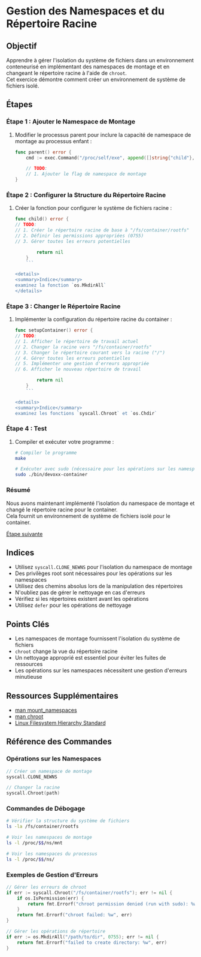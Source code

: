 # Gestion des Namespaces et du Répertoire Racine

## Objectif

Apprendre à gérer l'isolation du système de fichiers dans un environnement conteneurisé en implémentant des namespaces de montage et en changeant le répertoire racine à l'aide de `chroot`.  
Cet exercice démontre comment créer un environnement de système de fichiers isolé.

## Étapes

### Étape 1 : Ajouter le Namespace de Montage

1. Modifier le processus parent pour inclure la capacité de namespace de montage au processus enfant :
   ```go
   func parent() error {
       cmd := exec.Command("/proc/self/exe", append([]string{"child"}, os.Args[1:]...)...)

       // TODO:
       // 1. Ajouter le flag de namespace de montage
   }
   ```

### Étape 2 : Configurer la Structure du Répertoire Racine

1.  Créer la fonction pour configurer le système de fichiers racine :
    ```go
    func child() error {
    // TODO:
    // 1. Créer le répertoire racine de base à "/fs/container/rootfs"
    // 2. Définir les permissions appropriées (0755)
    // 3. Gérer toutes les erreurs potentielles

            return nil
        }
        ```

    <details>
    <summary>Indice</summary>
    examinez la fonction `os.MkdirAll`
    </details>

### Étape 3 : Changer le Répertoire Racine

1.  Implémenter la configuration du répertoire racine du container :
    ```go
    func setupContainer() error {
    // TODO:
    // 1. Afficher le répertoire de travail actuel
    // 2. Changer la racine vers "/fs/container/rootfs"
    // 3. Changer le répertoire courant vers la racine ("/")
    // 4. Gérer toutes les erreurs potentielles
    // 5. Implémenter une gestion d'erreurs appropriée
    // 6. Afficher le nouveau répertoire de travail

            return nil
        }
        ```

    <details>
    <summary>Indice</summary>
    examinez les fonctions `syscall.Chroot` et `os.Chdir`

</details>

### Étape 4 : Test

1. Compiler et exécuter votre programme :

   ```bash
   # Compiler le programme
   make

   # Exécuter avec sudo (nécessaire pour les opérations sur les namespaces)
   sudo ./bin/devoxx-container
   ```

### Résumé

Nous avons maintenant implémenté l'isolation du namespace de montage et changé le répertoire racine pour le container.  
Cela fournit un environnement de système de fichiers isolé pour le container.

[Étape suivante](05-cgroups.md)

## Indices

- Utilisez `syscall.CLONE_NEWNS` pour l'isolation du namespace de montage
- Des privilèges root sont nécessaires pour les opérations sur les namespaces
- Utilisez des chemins absolus lors de la manipulation des répertoires
- N'oubliez pas de gérer le nettoyage en cas d'erreurs
- Vérifiez si les répertoires existent avant les opérations
- Utilisez `defer` pour les opérations de nettoyage

## Points Clés

- Les namespaces de montage fournissent l'isolation du système de fichiers
- `chroot` change la vue du répertoire racine
- Un nettoyage approprié est essentiel pour éviter les fuites de ressources
- Les opérations sur les namespaces nécessitent une gestion d'erreurs minutieuse

## Ressources Supplémentaires

- [man mount_namespaces](https://man7.org/linux/man-pages/man7/mount_namespaces.7.html)
- [man chroot](https://man7.org/linux/man-pages/man2/chroot.2.html)
- [Linux Filesystem Hierarchy Standard](https://refspecs.linuxfoundation.org/FHS_3.0/fhs/index.html)

## Référence des Commandes

### Opérations sur les Namespaces

```go
// Créer un namespace de montage
syscall.CLONE_NEWNS

// Changer la racine
syscall.Chroot(path)
```

### Commandes de Débogage

```bash
# Vérifier la structure du système de fichiers
ls -la /fs/container/rootfs

# Voir les namespaces de montage
ls -l /proc/$$/ns/mnt

# Voir les namespaces du processus
ls -l /proc/$$/ns/
```

### Exemples de Gestion d'Erreurs

```go
// Gérer les erreurs de chroot
if err := syscall.Chroot("/fs/container/rootfs"); err != nil {
    if os.IsPermission(err) {
        return fmt.Errorf("chroot permission denied (run with sudo): %w", err)
    }
    return fmt.Errorf("chroot failed: %w", err)
}

// Gérer les opérations de répertoire
if err := os.MkdirAll("/path/to/dir", 0755); err != nil {
    return fmt.Errorf("failed to create directory: %w", err)
}
```
